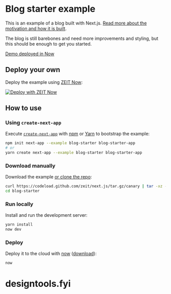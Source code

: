 # Blog starter example

This is an example of a blog built with Next.js. [Read more about the motivation and how it is built](https://jolvera.dev/posts/rebuilding-my-blog-with-nextjs).

The blog is still barebones and need more improvements and styling, but this should be enough to get you started.

[Demo deployed in Now](https://nextjs-blog-starter.now.sh/)

## Deploy your own

Deploy the example using [ZEIT Now](https://zeit.co/now):

[![Deploy with ZEIT Now](https://zeit.co/button)](https://zeit.co/new/project?template=https://github.com/zeit/next.js/tree/canary/examples/blog-starter)

## How to use

### Using `create-next-app`

Execute [`create-next-app`](https://github.com/zeit/next.js/tree/canary/packages/create-next-app) with [npm](https://docs.npmjs.com/cli/init) or [Yarn](https://yarnpkg.com/lang/en/docs/cli/create/) to bootstrap the example:

```bash
npm init next-app --example blog-starter blog-starter-app
# or
yarn create next-app --example blog-starter blog-starter-app
```

### Download manually

Download the example [or clone the repo](https://github.com/zeit/next.js):

```bash
curl https://codeload.github.com/zeit/next.js/tar.gz/canary | tar -xz --strip=2 next.js-canary/examples/blog-starter
cd blog-starter
```

### Run locally

Install and run the development server:

```bash
yarn install
now dev
```

### Deploy

Deploy it to the cloud with [now](https://zeit.co/now) ([download](https://zeit.co/download)):

```bash
now
```
# designtools.fyi
